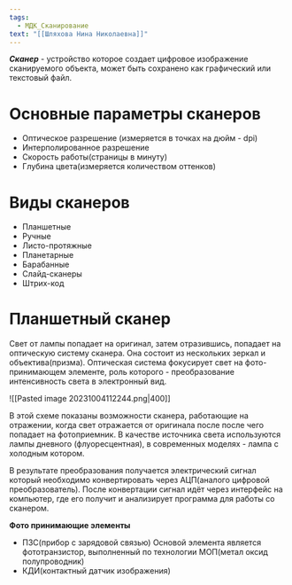 ```yaml
---
tags:
  - МДК_Сканирование
text: "[[Шляхова Нина Николаевна]]"
---
```

**_Сканер_** - устройство которое создает цифровое изображение сканируемого объекта, может быть сохранено как графический или текстовый файл.

# Основные параметры сканеров

- Оптическое разрешение (измеряется в точках на дюйм - dpi)
- Интерполированное разрешение
- Скорость работы(страницы в минуту)
- Глубина цвета(измеряется количеством оттенков)

# Виды сканеров

- Планшетные
- Ручные
- Листо-протяжные
- Планетарные
- Барабанные
- Слайд-сканеры
- Штрих-код

# Планшетный сканер

Свет от лампы попадает на оригинал, затем отразившись, попадает на оптическую систему сканера. Она состоит из нескольких зеркал и объектива(призма). Оптическая система фокусирует свет на фото-принимающем элементе, роль которого - преобразование интенсивность света в электронный вид.

![[Pasted image 20231004112244.png|400]]

В этой схеме показаны возможности сканера, работающие на отражении, когда свет отражается от оригинала после после чего попадает на фотоприемник. В качестве источника света используются лампы дневного (флуоресцентная), в современных моделях - лампа с холодным котором.

В результате преобразования получается электрический сигнал который необходимо конвертировать через АЦП(аналого цифровой преобразователь). После конвертации сигнал идёт через интерфейс на компьютер, где его получит и анализирует программа для работы со сканером.

**Фото принимающие элементы**

- ПЗС(прибор с зарядовой связью) Основой элемента является фототранзистор, выполненный по технологии МОП(метал оксид полупроводник)
- КДИ(контактный датчик изображения)